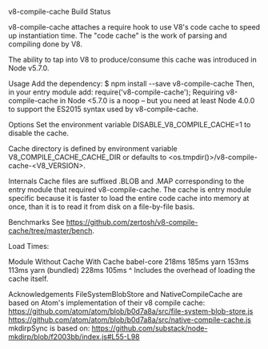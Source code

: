 v8-compile-cache
Build Status

v8-compile-cache attaches a require hook to use V8's code cache to speed up instantiation time. The "code cache" is the work of parsing and compiling done by V8.

The ability to tap into V8 to produce/consume this cache was introduced in Node v5.7.0.

Usage
Add the dependency:
$ npm install --save v8-compile-cache
Then, in your entry module add:
require('v8-compile-cache');
Requiring v8-compile-cache in Node <5.7.0 is a noop – but you need at least Node 4.0.0 to support the ES2015 syntax used by v8-compile-cache.

Options
Set the environment variable DISABLE_V8_COMPILE_CACHE=1 to disable the cache.

Cache directory is defined by environment variable V8_COMPILE_CACHE_CACHE_DIR or defaults to <os.tmpdir()>/v8-compile-cache-<V8_VERSION>.

Internals
Cache files are suffixed .BLOB and .MAP corresponding to the entry module that required v8-compile-cache. The cache is entry module specific because it is faster to load the entire code cache into memory at once, than it is to read it from disk on a file-by-file basis.

Benchmarks
See https://github.com/zertosh/v8-compile-cache/tree/master/bench.

Load Times:

Module	Without Cache	With Cache
babel-core	218ms	185ms
yarn	153ms	113ms
yarn (bundled)	228ms	105ms
^ Includes the overhead of loading the cache itself.

Acknowledgements
FileSystemBlobStore and NativeCompileCache are based on Atom's implementation of their v8 compile cache:
https://github.com/atom/atom/blob/b0d7a8a/src/file-system-blob-store.js
https://github.com/atom/atom/blob/b0d7a8a/src/native-compile-cache.js
mkdirpSync is based on:
https://github.com/substack/node-mkdirp/blob/f2003bb/index.js#L55-L98
